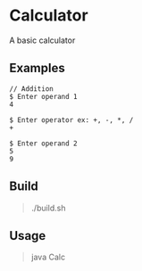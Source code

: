 # Calculator

A basic calculator

## Examples

```
// Addition
$ Enter operand 1
4

$ Enter operator ex: +, -, *, /
+

$ Enter operand 2
5
9
```

## Build

>./build.sh

## Usage

>java Calc
